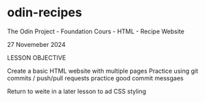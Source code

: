 # odin-recipes
The Odin Project - Foundation Cours - HTML - Recipe Website

27 Novemeber 2024

LESSON OBJECTIVE

Create a basic HTML website with multiple pages
Practice using git commits / push/pull requests
practice good commit messgaes

Return to weite in a later lesson to ad CSS styling